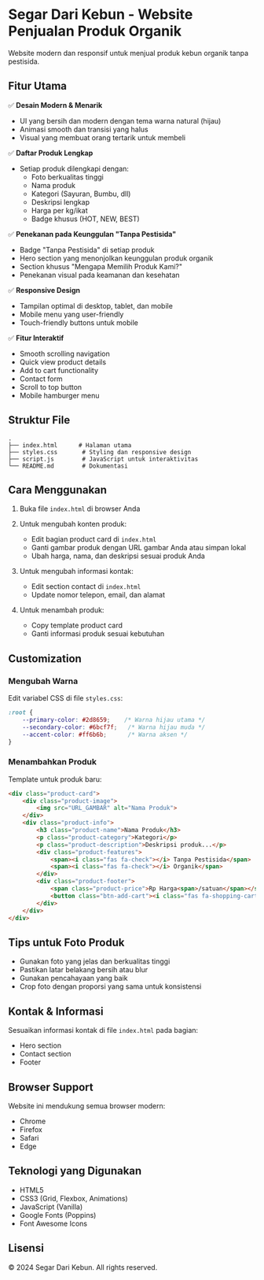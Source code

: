 # Segar Dari Kebun - Website Penjualan Produk Organik

Website modern dan responsif untuk menjual produk kebun organik tanpa pestisida.

## Fitur Utama

✅ **Desain Modern & Menarik**
- UI yang bersih dan modern dengan tema warna natural (hijau)
- Animasi smooth dan transisi yang halus
- Visual yang membuat orang tertarik untuk membeli

✅ **Daftar Produk Lengkap**
- Setiap produk dilengkapi dengan:
  - Foto berkualitas tinggi
  - Nama produk
  - Kategori (Sayuran, Bumbu, dll)
  - Deskripsi lengkap
  - Harga per kg/ikat
  - Badge khusus (HOT, NEW, BEST)

✅ **Penekanan pada Keunggulan "Tanpa Pestisida"**
- Badge "Tanpa Pestisida" di setiap produk
- Hero section yang menonjolkan keunggulan produk organik
- Section khusus "Mengapa Memilih Produk Kami?"
- Penekanan visual pada keamanan dan kesehatan

✅ **Responsive Design**
- Tampilan optimal di desktop, tablet, dan mobile
- Mobile menu yang user-friendly
- Touch-friendly buttons untuk mobile

✅ **Fitur Interaktif**
- Smooth scrolling navigation
- Quick view product details
- Add to cart functionality
- Contact form
- Scroll to top button
- Mobile hamburger menu

## Struktur File

```
.
├── index.html      # Halaman utama
├── styles.css       # Styling dan responsive design
├── script.js        # JavaScript untuk interaktivitas
└── README.md        # Dokumentasi
```

## Cara Menggunakan

1. Buka file `index.html` di browser Anda
2. Untuk mengubah konten produk:
   - Edit bagian product card di `index.html`
   - Ganti gambar produk dengan URL gambar Anda atau simpan lokal
   - Ubah harga, nama, dan deskripsi sesuai produk Anda

3. Untuk mengubah informasi kontak:
   - Edit section contact di `index.html`
   - Update nomor telepon, email, dan alamat

4. Untuk menambah produk:
   - Copy template product card
   - Ganti informasi produk sesuai kebutuhan

## Customization

### Mengubah Warna
Edit variabel CSS di file `styles.css`:

```css
:root {
    --primary-color: #2d8659;    /* Warna hijau utama */
    --secondary-color: #6bcf7f;   /* Warna hijau muda */
    --accent-color: #ff6b6b;      /* Warna aksen */
}
```

### Menambahkan Produk
Template untuk produk baru:

```html
<div class="product-card">
    <div class="product-image">
        <img src="URL_GAMBAR" alt="Nama Produk">
    </div>
    <div class="product-info">
        <h3 class="product-name">Nama Produk</h3>
        <p class="product-category">Kategori</p>
        <p class="product-description">Deskripsi produk...</p>
        <div class="product-features">
            <span><i class="fas fa-check"></i> Tanpa Pestisida</span>
            <span><i class="fas fa-check"></i> Organik</span>
        </div>
        <div class="product-footer">
            <span class="product-price">Rp Harga<span>/satuan</span></span>
            <button class="btn-add-cart"><i class="fas fa-shopping-cart"></i> Beli</button>
        </div>
    </div>
</div>
```

## Tips untuk Foto Produk

- Gunakan foto yang jelas dan berkualitas tinggi
- Pastikan latar belakang bersih atau blur
- Gunakan pencahayaan yang baik
- Crop foto dengan proporsi yang sama untuk konsistensi

## Kontak & Informasi

Sesuaikan informasi kontak di file `index.html` pada bagian:
- Hero section
- Contact section
- Footer

## Browser Support

Website ini mendukung semua browser modern:
- Chrome
- Firefox
- Safari
- Edge

## Teknologi yang Digunakan

- HTML5
- CSS3 (Grid, Flexbox, Animations)
- JavaScript (Vanilla)
- Google Fonts (Poppins)
- Font Awesome Icons

## Lisensi

© 2024 Segar Dari Kebun. All rights reserved.

